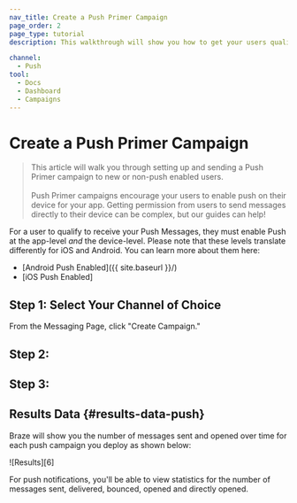 ```yaml
---
nav_title: Create a Push Primer Campaign
page_order: 2
page_type: tutorial
description: This walkthrough will show you how to get your users qualified and ready to receive your push messages.

channel:
  - Push
tool:
  - Docs
  - Dashboard
  - Campaigns
---
```

# Create a Push Primer Campaign

> This article will walk you through setting up and sending a Push Primer campaign to new or non-push enabled users. <br><br> Push Primer campaigns encourage your users to enable push on their device for your app. Getting permission from users to send messages directly to their device can be complex, but our guides can help!

For a user to qualify to receive your Push Messages, they must enable Push at the app-level _and_ the device-level. Please note that these levels translate differently for iOS and Android. You can learn more about them here:
- [Android Push Enabled]({{ site.baseurl }}/)
- [iOS Push Enabled]

## Step 1: Select Your Channel of Choice

From the Messaging Page, click "Create Campaign."


## Step 2:
## Step 3:

## Results Data {#results-data-push}

Braze will show you the number of messages sent and opened over time for each push campaign you deploy as shown below:

![Results][6]

For push notifications, you'll be able to view statistics for the number of messages sent, delivered, bounced, opened and directly opened.

